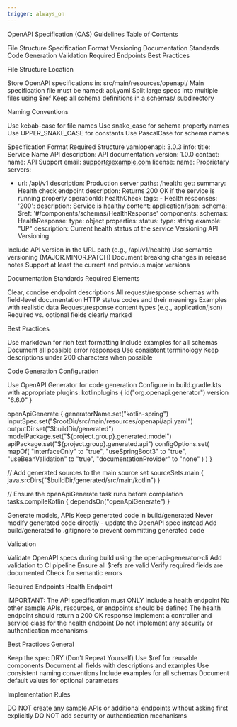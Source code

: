 ```yaml
---
trigger: always_on
---
```


OpenAPI Specification (OAS) Guidelines
Table of Contents

File Structure
Specification Format
Versioning
Documentation Standards
Code Generation
Validation
Required Endpoints
Best Practices

File Structure
Location

Store OpenAPI specifications in: src/main/resources/openapi/
Main specification file must be named: api.yaml
Split large specs into multiple files using $ref
Keep all schema definitions in a schemas/ subdirectory

Naming Conventions

Use kebab-case for file names
Use snake_case for schema property names
Use UPPER_SNAKE_CASE for constants
Use PascalCase for schema names

Specification Format
Required Structure
yamlopenapi: 3.0.3
info:
  title: Service Name API
  description: API documentation
  version: 1.0.0
  contact:
    name: API Support
    email: support@example.com
  license:
    name: Proprietary
servers:
  - url: /api/v1
    description: Production server
paths:
  /health:
    get:
      summary: Health check endpoint
      description: Returns 200 OK if the service is running properly
      operationId: healthCheck
      tags:
        - Health
      responses:
        '200':
          description: Service is healthy
          content:
            application/json:
              schema:
                $ref: '#/components/schemas/HealthResponse'
components:
  schemas:
    HealthResponse:
      type: object
      properties:
        status:
          type: string
          example: "UP"
          description: Current health status of the service
Versioning
API Versioning

Include API version in the URL path (e.g., /api/v1/health)
Use semantic versioning (MAJOR.MINOR.PATCH)
Document breaking changes in release notes
Support at least the current and previous major versions

Documentation Standards
Required Elements

Clear, concise endpoint descriptions
All request/response schemas with field-level documentation
HTTP status codes and their meanings
Examples with realistic data
Request/response content types (e.g., application/json)
Required vs. optional fields clearly marked

Best Practices

Use markdown for rich text formatting
Include examples for all schemas
Document all possible error responses
Use consistent terminology
Keep descriptions under 200 characters when possible

Code Generation
Configuration

Use OpenAPI Generator for code generation
Configure in build.gradle.kts with appropriate plugins:
kotlinplugins {
    id("org.openapi.generator") version "6.6.0"
}

openApiGenerate {
    generatorName.set("kotlin-spring")
    inputSpec.set("$rootDir/src/main/resources/openapi/api.yaml")
    outputDir.set("$buildDir/generated")
    modelPackage.set("${project.group}.generated.model")
    apiPackage.set("${project.group}.generated.api")
    configOptions.set(
        mapOf(
            "interfaceOnly" to "true",
            "useSpringBoot3" to "true",
            "useBeanValidation" to "true",
            "documentationProvider" to "none"
        )
    )
}

// Add generated sources to the main source set
sourceSets.main {
    java.srcDirs("$buildDir/generated/src/main/kotlin")
}

// Ensure the openApiGenerate task runs before compilation
tasks.compileKotlin {
    dependsOn("openApiGenerate")
}

Generate models, APIs
Keep generated code in build/generated
Never modify generated code directly - update the OpenAPI spec instead
Add build/generated to .gitignore to prevent committing generated code

Validation

Validate OpenAPI specs during build using the openapi-generator-cli
Add validation to CI pipeline
Ensure all $refs are valid
Verify required fields are documented
Check for semantic errors

Required Endpoints
Health Endpoint

IMPORTANT: The API specification must ONLY include a health endpoint
No other sample APIs, resources, or endpoints should be defined
The health endpoint should return a 200 OK response
Implement a controller and service class for the health endpoint
Do not implement any security or authentication mechanisms


Best Practices
General

Keep the spec DRY (Don't Repeat Yourself)
Use $ref for reusable components
Document all fields with descriptions and examples
Use consistent naming conventions
Include examples for all schemas
Document default values for optional parameters

Implementation Rules

DO NOT create any sample APIs or additional endpoints without asking first explicitly
DO NOT add security or authentication mechanisms
